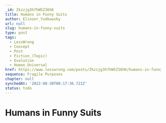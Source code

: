 ```yaml
---
_id: Zkzzjg3h7hW5Z36hK
title: Humans in Funny Suits
author: Eliezer_Yudkowsky
url: null
slug: humans-in-funny-suits
type: post
tags:
  - LessWrong
  - Concept
  - Post
  - Fiction_(Topic)
  - Evolution
  - Human_Universal
href: https://www.lesswrong.com/posts/Zkzzjg3h7hW5Z36hK/humans-in-funny-suits
sequence: Fragile Purposes
chapter: null
synchedAt: '2022-08-30T08:17:36.721Z'
status: todo
---
```


# Humans in Funny Suits
